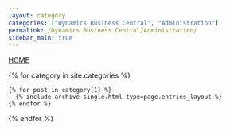 ```yaml
---
layout: category
categories: ["Dynamics Business Central", "Administration"]
permalink: /Dynamics Business Central/Administration/
sidebar_main: true
---
```

<a href="https://erphub.github.io">HOME</a>

{% for category in site.categories %}
  
    {% for post in category[1] %}
      {% include archive-single.html type=page.entries_layout %}
    {% endfor %}

{% endfor %}
